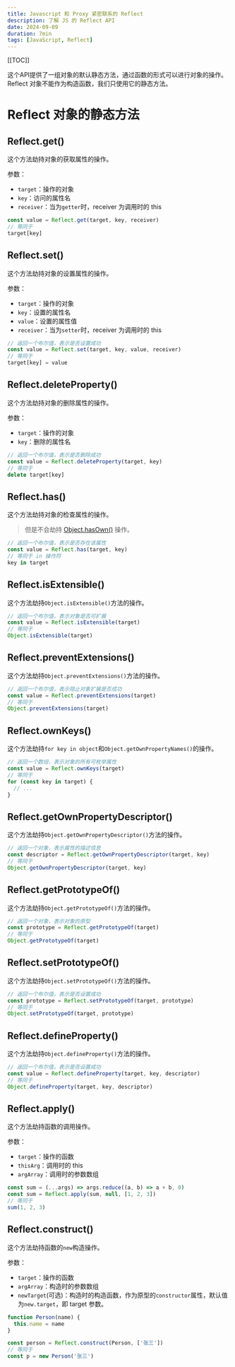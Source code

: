 ```yaml
---
title: Javascript 和 Proxy 紧密联系的 Reflect
description: 了解 JS 的 Reflect API
date: 2024-09-09
duration: 7min
tags: [JavaScript, Reflect]
---
```


[[TOC]]

这个API提供了一组对象的默认静态方法，通过函数的形式可以进行对象的操作。Reflect 对象不能作为构造函数，我们只使用它的静态方法。

# Reflect 对象的静态方法

## Reflect.get()

这个方法劫持对象的获取属性的操作。

参数：
  - `target`：操作的对象
  - `key`：访问的属性名
  - `receiver`：当为`getter`时，receiver 为调用时的 this

```ts
const value = Reflect.get(target, key, receiver)
// 等同于
target[key]
```

## Reflect.set()

这个方法劫持对象的设置属性的操作。

参数：
  - `target`：操作的对象
  - `key`：设置的属性名
  - `value`：设置的属性值
  - `receiver`：当为`setter`时，receiver 为调用时的 this

```ts
// 返回一个布尔值，表示是否设置成功
const value = Reflect.set(target, key, value, receiver)
// 等同于
target[key] = value
```

## Reflect.deleteProperty()

这个方法劫持对象的删除属性的操作。

参数：
  - `target`：操作的对象
  - `key`：删除的属性名

```ts
// 返回一个布尔值，表示是否删除成功
const value = Reflect.deleteProperty(target, key)
// 等同于
delete target[key]
```

## Reflect.has()

这个方法劫持对象的检查属性的操作。

> 但是不会劫持 [Object.hasOwn()](https://developer.mozilla.org/zh-CN/docs/Web/JavaScript/Reference/Global_Objects/Object/hasOwn) 操作。

```ts
// 返回一个布尔值，表示是否存在该属性
const value = Reflect.has(target, key)
// 等同于 in 操作符
key in target
```

## Reflect.isExtensible()

这个方法劫持`Object.isExtensible()`方法的操作。

```ts
// 返回一个布尔值，表示对象是否可扩展
const value = Reflect.isExtensible(target)
// 等同于
Object.isExtensible(target)
```

## Reflect.preventExtensions()

这个方法劫持`Object.preventExtensions()`方法的操作。

```ts
// 返回一个布尔值，表示阻止对象扩展是否成功
const value = Reflect.preventExtensions(target)
// 等同于
Object.preventExtensions(target)
```

## Reflect.ownKeys()

这个方法劫持`for key in object`和`Object.getOwnPropertyNames()`的操作。

```ts
// 返回一个数组，表示对象的所有可枚举属性
const value = Reflect.ownKeys(target)
// 等同于
for (const key in target) {
  // ...
}
```

## Reflect.getOwnPropertyDescriptor()

这个方法劫持`Object.getOwnPropertyDescriptor()`方法的操作。

```ts
// 返回一个对象，表示属性的描述信息
const descriptor = Reflect.getOwnPropertyDescriptor(target, key)
// 等同于
Object.getOwnPropertyDescriptor(target, key)
```

## Reflect.getPrototypeOf()

这个方法劫持`Object.getPrototypeOf()`方法的操作。

```ts
// 返回一个对象，表示对象的原型
const prototype = Reflect.getPrototypeOf(target)
// 等同于
Object.getPrototypeOf(target)
```

## Reflect.setPrototypeOf()

这个方法劫持`Object.setPrototypeOf()`方法的操作。

```ts
// 返回一个布尔值，表示是否设置成功
const prototype = Reflect.setPrototypeOf(target, prototype)
// 等同于
Object.setPrototypeOf(target, prototype)
```

## Reflect.defineProperty()

这个方法劫持`Object.defineProperty()`方法的操作。

```ts
// 返回一个布尔值，表示是否设置成功
const value = Reflect.defineProperty(target, key, descriptor)
// 等同于
Object.defineProperty(target, key, descriptor)
```

## Reflect.apply()

这个方法劫持函数的调用操作。

参数：
  - `target`：操作的函数
  - `thisArg`：调用时的 this
  - `argArray`：调用时的参数数组

```ts
const sum = (...args) => args.reduce((a, b) => a + b, 0)
const sum = Reflect.apply(sum, null, [1, 2, 3])
// 等同于
sum(1, 2, 3)
```

## Reflect.construct()

这个方法劫持函数的`new`构造操作。

参数：
  - `target`：操作的函数
  - `argArray`：构造时的参数数组
  - `newTarget`(可选)：构造时的构造函数，作为原型的`constructor`属性，默认值为`new.target`，即 target 参数。

```ts
function Person(name) {
  this.name = name
}

const person = Reflect.construct(Person, ['张三'])
// 等同于
const p = new Person('张三')
```
